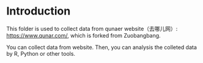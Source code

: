 # Introduction
This folder is used to collect data from qunaer website（去哪儿网）: https://www.qunar.com/, which is forked from Zuobangbang.

You can collect data from website. Then, you can analysis the colleted data by R, Python or other tools.
